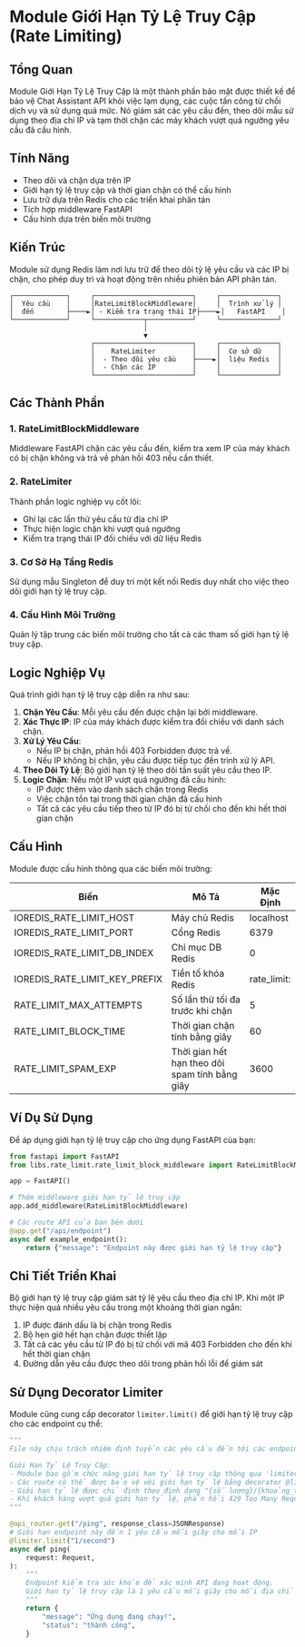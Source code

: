 # Module Giới Hạn Tỷ Lệ Truy Cập (Rate Limiting)

## Tổng Quan

Module Giới Hạn Tỷ Lệ Truy Cập là một thành phần bảo mật được thiết kế để bảo vệ Chat Assistant API khỏi việc lạm dụng, các cuộc tấn công từ chối dịch vụ và sử dụng quá mức. Nó giám sát các yêu cầu đến, theo dõi mẫu sử dụng theo địa chỉ IP và tạm thời chặn các máy khách vượt quá ngưỡng yêu cầu đã cấu hình.

## Tính Năng

- Theo dõi và chặn dựa trên IP
- Giới hạn tỷ lệ truy cập và thời gian chặn có thể cấu hình
- Lưu trữ dựa trên Redis cho các triển khai phân tán
- Tích hợp middleware FastAPI
- Cấu hình dựa trên biến môi trường

## Kiến Trúc

Module sử dụng Redis làm nơi lưu trữ để theo dõi tỷ lệ yêu cầu và các IP bị chặn, cho phép duy trì và hoạt động trên nhiều phiên bản API phân tán.

```
┌─────────────┐     ┌────────────────────────┐     ┌──────────────┐
│  Yêu cầu    │     │RateLimitBlockMiddleware│     │  Trình xử lý │
│  đến        ├────►│ - Kiểm tra trạng thái IP├────►│   FastAPI    │
└─────────────┘     └────────────┬───────────┘     └──────────────┘
                                 │
                                 ▼
                    ┌────────────────────────┐     ┌──────────────┐
                    │    RateLimiter         │     │  Cơ sở dữ    │
                    │  - Theo dõi yêu cầu    ├────►│  liệu Redis  │
                    │  - Chặn các IP         │     │              │
                    └────────────────────────┘     └──────────────┘
```

## Các Thành Phần

### 1. RateLimitBlockMiddleware

Middleware FastAPI chặn các yêu cầu đến, kiểm tra xem IP của máy khách có bị chặn không và trả về phản hồi 403 nếu cần thiết.

### 2. RateLimiter

Thành phần logic nghiệp vụ cốt lõi:

- Ghi lại các lần thử yêu cầu từ địa chỉ IP
- Thực hiện logic chặn khi vượt quá ngưỡng
- Kiểm tra trạng thái IP đối chiếu với dữ liệu Redis

### 3. Cơ Sở Hạ Tầng Redis

Sử dụng mẫu Singleton để duy trì một kết nối Redis duy nhất cho việc theo dõi giới hạn tỷ lệ truy cập.

### 4. Cấu Hình Môi Trường

Quản lý tập trung các biến môi trường cho tất cả các tham số giới hạn tỷ lệ truy cập.

## Logic Nghiệp Vụ

Quá trình giới hạn tỷ lệ truy cập diễn ra như sau:

1. **Chặn Yêu Cầu**: Mỗi yêu cầu đến được chặn lại bởi middleware.
2. **Xác Thực IP**: IP của máy khách được kiểm tra đối chiếu với danh sách chặn.
3. **Xử Lý Yêu Cầu**:
   - Nếu IP bị chặn, phản hồi 403 Forbidden được trả về.
   - Nếu IP không bị chặn, yêu cầu được tiếp tục đến trình xử lý API.
4. **Theo Dõi Tỷ Lệ**: Bộ giới hạn tỷ lệ theo dõi tần suất yêu cầu theo IP.
5. **Logic Chặn**: Nếu một IP vượt quá ngưỡng đã cấu hình:
   - IP được thêm vào danh sách chặn trong Redis
   - Việc chặn tồn tại trong thời gian chặn đã cấu hình
   - Tất cả các yêu cầu tiếp theo từ IP đó bị từ chối cho đến khi hết thời gian chặn

## Cấu Hình

Module được cấu hình thông qua các biến môi trường:

| Biến                          | Mô Tả                                          | Mặc Định    |
| ----------------------------- | ---------------------------------------------- | ----------- |
| IOREDIS_RATE_LIMIT_HOST       | Máy chủ Redis                                  | localhost   |
| IOREDIS_RATE_LIMIT_PORT       | Cổng Redis                                     | 6379        |
| IOREDIS_RATE_LIMIT_DB_INDEX   | Chỉ mục DB Redis                               | 0           |
| IOREDIS_RATE_LIMIT_KEY_PREFIX | Tiền tố khóa Redis                             | rate_limit: |
| RATE_LIMIT_MAX_ATTEMPTS       | Số lần thử tối đa trước khi chặn               | 5           |
| RATE_LIMIT_BLOCK_TIME         | Thời gian chặn tính bằng giây                  | 60          |
| RATE_LIMIT_SPAM_EXP           | Thời gian hết hạn theo dõi spam tính bằng giây | 3600        |

## Ví Dụ Sử Dụng

Để áp dụng giới hạn tỷ lệ truy cập cho ứng dụng FastAPI của bạn:

```python
from fastapi import FastAPI
from libs.rate_limit.rate_limit_block_middleware import RateLimitBlockMiddleware

app = FastAPI()

# Thêm middleware giới hạn tỷ lệ truy cập
app.add_middleware(RateLimitBlockMiddleware)

# Các route API của bạn bên dưới
@app.get("/api/endpoint")
async def example_endpoint():
    return {"message": "Endpoint này được giới hạn tỷ lệ truy cập"}
```

## Chi Tiết Triển Khai

Bộ giới hạn tỷ lệ truy cập giám sát tỷ lệ yêu cầu theo địa chỉ IP. Khi một IP thực hiện quá nhiều yêu cầu trong một khoảng thời gian ngắn:

1. IP được đánh dấu là bị chặn trong Redis
2. Bộ hẹn giờ hết hạn chặn được thiết lập
3. Tất cả các yêu cầu từ IP đó bị từ chối với mã 403 Forbidden cho đến khi hết thời gian chặn
4. Đường dẫn yêu cầu được theo dõi trong phản hồi lỗi để giám sát

## Sử Dụng Decorator Limiter

Module cũng cung cấp decorator `limiter.limit()` để giới hạn tỷ lệ truy cập cho các endpoint cụ thể:

```python
"""
File này chịu trách nhiệm định tuyến các yêu cầu đến tới các endpoint tương ứng.

Giới Hạn Tỷ Lệ Truy Cập:
- Module bao gồm chức năng giới hạn tỷ lệ truy cập thông qua 'limiter' đã nhập.
- Các route có thể được bảo vệ với giới hạn tỷ lệ bằng decorator @limiter.limit.
- Giới hạn tỷ lệ được chỉ định theo định dạng "{số lượng}/{khoảng_thời_gian}" (ví dụ: "1/second").
- Khi khách hàng vượt quá giới hạn tỷ lệ, phản hồi 429 Too Many Requests được trả về.
"""

@api_router.get("/ping", response_class=JSONResponse)
# Giới hạn endpoint này đến 1 yêu cầu mỗi giây cho mỗi IP
@limiter.limit("1/second")
async def ping(
    request: Request,
):
    """
    Endpoint kiểm tra sức khỏe để xác minh API đang hoạt động.
    Giới hạn tỷ lệ truy cập là 1 yêu cầu mỗi giây cho mỗi địa chỉ IP.
    """
    return {
        "message": "Ứng dụng đang chạy!",
        "status": "thành công",
    }
```
